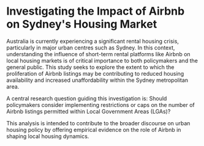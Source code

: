 # Investigating the Impact of Airbnb on Sydney's Housing Market
Australia is currently experiencing a significant rental housing crisis, particularly in major urban centres such as Sydney. In this context, understanding the influence of short-term rental platforms like Airbnb on local housing markets is of critical importance to both policymakers and the general public. This study seeks to explore the extent to which the proliferation of Airbnb listings may be contributing to reduced housing availability and increased unaffordability within the Sydney metropolitan area.

A central research question guiding this investigation is:
Should policymakers consider implementing restrictions or caps on the number of Airbnb listings permitted within Local Government Areas (LGAs)?

This analysis is intended to contribute to the broader discourse on urban housing policy by offering empirical evidence on the role of Airbnb in shaping local housing dynamics.